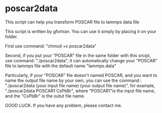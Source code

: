 # poscar2data
This script can help you transform POSCAR file to lammps data file

This script is written by gfortran. You can use it simply by placing it on your folder. 

First use command: "chmod +x poscar2data"

Second, if you put your "POSCAR" file in the same folder with this srcipt, use command: "./poscar2data", it can automatically change your 
"POSCAR" file to lammps file with the default name "lammps.data"

Particularly, if your "POSCAR" file doesn't named POSCAR, and you want to name the output file name by your own, you can use the command :
"./poscar2data (your input file name) (your output file name)", for example, "./poscar2data POSCAR1 CsPbBr", where "POSCAR1"is the input file
name, and the "CsPbBr" is the outut file name.

GOOD LUCK. If you have any problem, please contact me.
